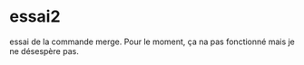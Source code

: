 # essai2
essai de la commande merge.
Pour le moment, ça na pas fonctionné mais je ne désespère pas.
